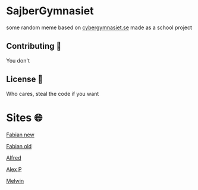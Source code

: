 # SajberGymnasiet

some random meme based on [cybergymnasiet.se](https://cybergymnasiet.se/) made as a school project



## Contributing 👥

You don't



## License 📃

Who cares, steal the code if you want

# Sites 🌐

[Fabian new](http://sajber.me/school/)

[Fabian old](http://sajber.me/school/fabian)

[Alfred](http://sajber.me/school/alfred)

[Alex P](http://sajber.me/school/alex)

[Melwin](http://sajber.me/school/melwin)

